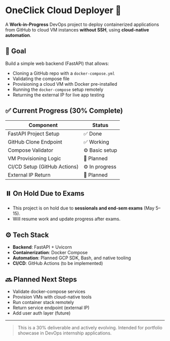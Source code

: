 # OneClick Cloud Deployer 🚀

A **Work-in-Progress** DevOps project to deploy containerized applications from GitHub to cloud VM instances **without SSH**, using **cloud-native automation**.

## 🎯 Goal

Build a simple web backend (FastAPI) that allows:
- Cloning a GitHub repo with a `docker-compose.yml`
- Validating the compose file
- Provisioning a cloud VM with Docker pre-installed
- Running the `docker-compose` setup remotely
- Returning the external IP for live app testing

## ✅ Current Progress (30% Complete)

| Component              | Status        |
|------------------------|---------------|
| FastAPI Project Setup  | ✅ Done        |
| GitHub Clone Endpoint  | ✅ Working     |
| Compose Validator      | ⚙️ Basic setup |
| VM Provisioning Logic  | 🚧 Planned     |
| CI/CD Setup (GitHub Actions) | ⚙️ In progress |
| External IP Return     | 🚧 Planned     |

## ⏸️ On Hold Due to Exams

- This project is on hold due to **sessionals and end-sem exams** (May 5–15).
- Will resume work and update progress after exams.

## ⚙️ Tech Stack

- **Backend**: FastAPI + Uvicorn  
- **Containerization**: Docker Compose  
- **Automation**: Planned GCP SDK, Bash, and native tooling  
- **CI/CD**: GitHub Actions (to be implemented)  

## 🔜 Planned Next Steps

- Validate docker-compose services
- Provision VMs with cloud-native tools
- Run container stack remotely
- Return service endpoint (external IP)
- Add user auth layer (future)

---

> This is a 30% deliverable and actively evolving. Intended for portfolio showcase in DevOps internship applications.
